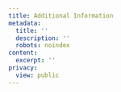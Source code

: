 ```yaml
---
title: Additional Information
metadata:
  title: ''
  description: ''
  robots: noindex
content:
  excerpt: ''
privacy:
  view: public
---
```


